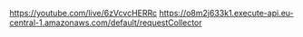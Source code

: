 https://youtube.com/live/6zVcvcHERRc
https://o8m2j633k1.execute-api.eu-central-1.amazonaws.com/default/requestCollector
